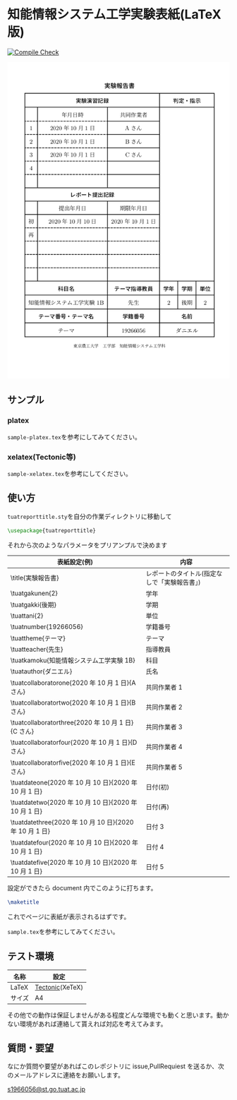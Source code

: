 # 知能情報システム工学実験表紙(LaTeX 版)

[![Compile Check](https://github.com/pineapplehunter/tuat-tex/workflows/Compile%20Check/badge.svg)](https://github.com/pineapplehunter/tuat-tex/actions)

![スクリーンショット](Screenshot.png)

## サンプル
### platex
`sample-platex.tex`を参考にしてみてください。
### xelatex(Tectonic等)
`sample-xelatex.tex`を参考にしてください。

## 使い方

`tuatreporttitle.sty`を自分の作業ディレクトリに移動して

```latex
\usepackage{tuatreporttitle}
```

それから次のようなパラメータをプリアンプルで決めます

| 表紙設定(例)                                            | 内容                                         |
| ------------------------------------------------------- | -------------------------------------------- |
| \title{実験報告書}                                      | レポートのタイトル(指定なしで「実験報告書」) |
| \tuatgakunen{2}                                         | 学年                                         |
| \tuatgakki{後期}                                        | 学期                                         |
| \tuattani{2}                                            | 単位                                         |
| \tuatnumber{19266056}                                   | 学籍番号                                     |
| \tuattheme{テーマ}                                      | テーマ                                       |
| \tuatteacher{先生}                                      | 指導教員                                     |
| \tuatkamoku{知能情報システム工学実験 1B}                | 科目                                         |
| \tuatauthor{ダニエル}                                   | 氏名                                         |
| \tuatcollaboratorone{2020 年 10 月 1 日}{A さん}        | 共同作業者 1                                 |
| \tuatcollaboratortwo{2020 年 10 月 1 日}{B さん}        | 共同作業者 2                                 |
| \tuatcollaboratorthree{2020 年 10 月 1 日}{C さん}      | 共同作業者 3                                 |
| \tuatcollaboratorfour{2020 年 10 月 1 日}{D さん}       | 共同作業者 4                                 |
| \tuatcollaboratorfive{2020 年 10 月 1 日}{E さん}       | 共同作業者 5                                 |
| \tuatdateone{2020 年 10 月 10 日}{2020 年 10 月 1 日}   | 日付(初)                                     |
| \tuatdatetwo{2020 年 10 月 10 日}{2020 年 10 月 1 日}   | 日付(再)                                     |
| \tuatdatethree{2020 年 10 月 10 日}{2020 年 10 月 1 日} | 日付 3                                       |
| \tuatdatefour{2020 年 10 月 10 日}{2020 年 10 月 1 日}  | 日付 4                                       |
| \tuatdatefive{2020 年 10 月 10 日}{2020 年 10 月 1 日}  | 日付 5                                       |

設定ができたら document 内でこのように打ちます。

```latex
\maketitle
```

これでページに表紙が表示されるはずです。

`sample.tex`を参考にしてみてください。

## テスト環境

| 名称   | 設定                |
| ------ | ------------------- |
| LaTeX  | [Tectonic][](XeTeX) |
| サイズ | A4                  |

[tectonic]: https://tectonic-typesetting.github.io/en-US/

その他での動作は保証しませんがある程度どんな環境でも動くと思います。動かない環境があれば連絡して貰えれば対応を考えてみます。

## 質問・要望

なにか質問や要望があればこのレポジトリに issue,PullRequiest を送るか、次のメールアドレスに連絡をお願いします。

s1966056@st.go.tuat.ac.jp
